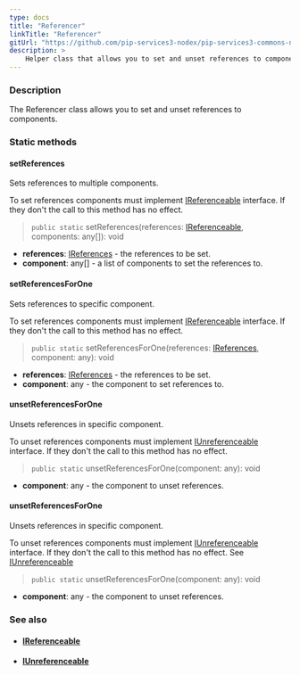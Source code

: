 ```yaml
---
type: docs
title: "Referencer"
linkTitle: "Referencer"
gitUrl: "https://github.com/pip-services3-nodex/pip-services3-commons-nodex"
description: >
    Helper class that allows you to set and unset references to components.
---
```


### Description

The Referencer class allows you to set and unset references to components.

### Static methods

#### setReferences
Sets references to multiple components.

To set references components must implement [IReferenceable](../ireferenceable) interface.
If they don't the call to this method has no effect.

> `public static` setReferences(references: [IReferenceable](../ireferenceable), components: any[]): void

- **references**: [IReferences](../ireferences) - the references to be set.
- **component**: any[] - a list of components to set the references to.

#### setReferencesForOne
Sets references to specific component.

To set references components must implement [IReferenceable](../ireferenceable) interface.
If they don't the call to this method has no effect.

> `public static` setReferencesForOne(references: [IReferences](../ireferences), component: any): void

- **references**: [IReferences](../ireferences) - the references to be set.
- **component**: any - the component to set references to.

#### unsetReferencesForOne
Unsets references in specific component.

To unset references components must implement [IUnreferenceable](../iunreferenceable) interface.
If they don't the call to this method has no effect.

> `public static` unsetReferencesForOne(component: any): void 

- **component**: any - the component to unset references.

#### unsetReferencesForOne
Unsets references in specific component.

To unset references components must implement [IUnreferenceable](../iunreferenceable) interface.
If they don't the call to this method has no effect.
See [IUnreferenceable](../iunreferenceable)

> `public static` unsetReferencesForOne(component: any): void

- **component**: any - the component to unset references.

### See also
- #### [IReferenceable](../ireferenceable)
- #### [IUnreferenceable](../iunreferenceable)

